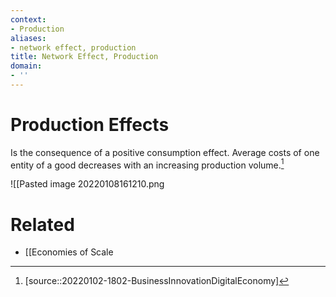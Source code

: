 ```yaml
---
context:
- Production
aliases:
- network effect, production
title: Network Effect, Production
domain:
- ''
---
```


# Production Effects

Is the consequence of a positive consumption effect. Average costs of one entity of a good decreases with an increasing production volume.[^1]

![[Pasted image 20220108161210.png

# Related

- [[Economies of Scale

[^1]: [source::20220102-1802-BusinessInnovationDigitalEconomy]
